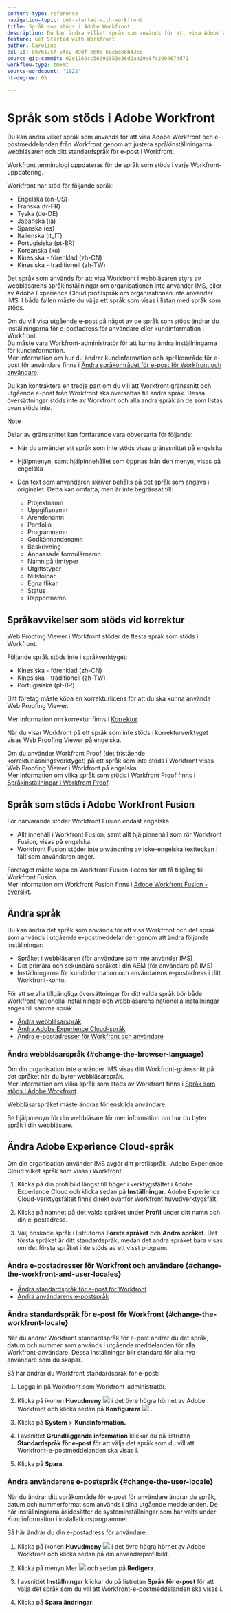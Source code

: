 ```yaml
---
content-type: reference
navigation-topic: get-started-with-workfront
title: Språk som stöds i Adobe Workfront
description: Du kan ändra vilket språk som används för att visa Adobe Workfront och e-postmeddelanden från Workfront genom att justera språkinställningarna i webbläsaren och ditt standardspråk för e-post i Workfront.
feature: Get Started with Workfront
author: Caroline
exl-id: 0b76175f-5fe2-49df-b605-68e6e66b4366
source-git-commit: 02e1160cc56d92053c36d2aa19a8fc290467dd71
workflow-type: tm+mt
source-wordcount: '1022'
ht-degree: 0%

---
```


# Språk som stöds i Adobe Workfront

Du kan ändra vilket språk som används för att visa Adobe Workfront och e-postmeddelanden från Workfront genom att justera språkinställningarna i webbläsaren och ditt standardspråk för e-post i Workfront.

Workfront terminologi uppdateras för de språk som stöds i varje Workfront-uppdatering.

Workfront har stöd för följande språk:

* Engelska (en-US)
* Franska (fr-FR)
* Tyska (de-DE)
* Japanska (ja)
* Spanska (es)
* Italienska (it_IT)
* Portugisiska (pt-BR)
* Koreanska (ko)
* Kinesiska - förenklad (zh-CN)
* Kinesiska - traditionell (zh-TW)

Det språk som används för att visa Workfront i webbläsaren styrs av webbläsarens språkinställningar om organisationen inte använder IMS, eller av Adobe Experience Cloud profilspråk om organisationen inte använder IMS. I båda fallen måste du välja ett språk som visas i listan med språk som stöds.

Om du vill visa utgående e-post på något av de språk som stöds ändrar du inställningarna för e-postadress för användare eller kundinformation i Workfront.\
Du måste vara Workfront-administratör för att kunna ändra inställningarna för kundinformation.\
Mer information om hur du ändrar kundinformation och språkområde för e-post för användare finns i [Ändra språkområdet för e-post för Workfront och användare](#change-the-workfront-and-user-locales).

Du kan kontraktera en tredje part om du vill att Workfront gränssnitt och utgående e-post från Workfront ska översättas till andra språk. Dessa översättningar stöds inte av Workfront och alla andra språk än de som listas ovan stöds inte.

>[!NOTE]
>
>Delar av gränssnittet kan fortfarande vara oöversatta för följande:
>
>* När du använder ett språk som inte stöds visas gränssnittet på engelska
>* Hjälpmenyn, samt hjälpinnehållet som öppnas från den menyn, visas på engelska
>* Den text som användaren skriver behålls på det språk som angavs i originalet. Detta kan omfatta, men är inte begränsat till:
>
>   * Projektnamn
>   * Uppgiftsnamn
>   * Ärendenamn
>   * Portfolio
>   * Programnamn
>   * Godkännandenamn
>   * Beskrivning
>   * Anpassade formulärnamn
>   * Namn på timtyper
>   * Utgiftstyper
>   * Milstolpar
>   * Egna flikar
>   * Status
>   * Rapportnamn
>

## Språkavvikelser som stöds vid korrektur

Web Proofing Viewer i Workfront stöder de flesta språk som stöds i Workfront.

Följande språk stöds inte i språkverktyget:

* Kinesiska - förenklad (zh-CN)
* Kinesiska - traditionell (zh-TW)
* Portugisiska (pt-BR)

Ditt företag måste köpa en korrekturlicens för att du ska kunna använda Web Proofing Viewer.

Mer information om korrektur finns i [Korrektur](../review-and-approve-work/proofing/proofing.md).

När du visar Workfront på ett språk som inte stöds i korrekturverktyget visas Web Proofing Viewer på engelska.

Om du använder Workfront Proof (det fristående korrekturläsningsverktyget) på ett språk som inte stöds i Workfront visas Web Proofing Viewer i Workfront på engelska.\
Mer information om vilka språk som stöds i Workfront Proof finns i [Språkinställningar i Workfront Proof](../workfront-proof/wp-getstarted/system-information/language-settings.md).

## Språk som stöds i Adobe Workfront Fusion

För närvarande stöder Workfront Fusion endast engelska.

* Allt innehåll i Workfront Fusion, samt allt hjälpinnehåll som rör Workfront Fusion, visas på engelska.
* Workfront Fusion stöder inte användning av icke-engelska texttecken i fält som användaren anger.

Företaget måste köpa en Workfront Fusion-licens för att få tillgång till Workfront Fusion.\
Mer information om Workfront Fusion finns i [Adobe Workfront Fusion - översikt](../workfront-fusion/get-started/workfront-fusion-overview.md).

## Ändra språk

Du kan ändra det språk som används för att visa Workfront och det språk som används i utgående e-postmeddelanden genom att ändra följande inställningar:

* Språket i webbläsaren (för användare som inte använder IMS)
* Det primära och sekundära språket i din AEM (för användare på IMS)
* Inställningarna för kundinformation och användarens e-postadress i ditt Workfront-konto.

För att se alla tillgängliga översättningar för ditt valda språk bör både Workfront nationella inställningar och webbläsarens nationella inställningar anges till samma språk.

* [Ändra webbläsarspråk](#change-the-browser-language)
* [Ändra Adobe Experience Cloud-språk](#change-the-adobe-experience-cloud-language)
* [Ändra e-postadresser för Workfront och användare](#change-the-workfront-and-user-locales)

### Ändra webbläsarspråk {#change-the-browser-language}

Om din organisation inte använder IMS visas ditt Workfront-gränssnitt på det språket när du byter webbläsarspråk.\
Mer information om vilka språk som stöds av Workfront finns i [Språk som stöds i Adobe Workfront](#supported-languages).

Webbläsarspråket måste ändras för enskilda användare.

Se hjälpmenyn för din webbläsare för mer information om hur du byter språk i din webbläsare.

## Ändra Adobe Experience Cloud-språk

Om din organisation använder IMS avgör ditt profilspråk i Adobe Experience Cloud vilket språk som visas i Workfront.

1. Klicka på din profilbild längst till höger i verktygsfältet i Adobe Experience Cloud och klicka sedan på **Inställningar**. Adobe Experience Cloud-verktygsfältet finns direkt ovanför Workfront huvudverktygsfält.

1. Klicka på namnet på det valda språket under **Profil** under ditt namn och din e-postadress.

1. Välj önskade språk i listrutorna **Första språket** och **Andra språket**. Det första språket är ditt standardspråk, medan det andra språket bara visas om det första språket inte stöds av ett visst program.

### Ändra e-postadresser för Workfront och användare {#change-the-workfront-and-user-locales}

* [Ändra standardspråk för e-post för Workfront](#change-the-workfront-locale)
* [Ändra användarens e-postspråk](#change-the-user-locale)

### Ändra standardspråk för e-post för Workfront {#change-the-workfront-locale}

När du ändrar Workfront standardspråk för e-post ändrar du det språk, datum och nummer som används i utgående meddelanden för alla Workfront-användare. Dessa inställningar blir standard för alla nya användare som du skapar.

Så här ändrar du Workfront standardspråk för e-post:

1. Logga in på Workfront som Workfront-administratör.
1. Klicka på ikonen **Huvudmeny** ![](assets/main-menu-icon.png) i det övre högra hörnet av Adobe Workfront och klicka sedan på **Konfigurera** ![](assets/gear-icon-settings.png) .

1. Klicka på **System** > **Kundinformation.**

1. I avsnittet **Grundläggande information** klickar du på listrutan **Standardspråk för e-post** för att välja det språk som du vill att Workfront-e-postmeddelanden ska visas i.

1. Klicka på **Spara**.

### Ändra användarens e-postspråk {#change-the-user-locale}

När du ändrar ditt språkområde för e-post för användare ändrar du språk, datum och nummerformat som används i dina utgående meddelanden. De här inställningarna åsidosätter de systeminställningar som har valts under Kundinformation i installationsprogrammet.

Så här ändrar du din e-postadress för användare:

1. Klicka på ikonen **Huvudmeny** ![](assets/main-menu-icon.png) i det övre högra hörnet av Adobe Workfront och klicka sedan på din användarprofilbild.

1. Klicka på menyn Mer ![](assets/more-icon.png) och sedan på **Redigera**.

1. I avsnittet **Inställningar** klickar du på listrutan **Språk för e-post** för att välja det språk som du vill att Workfront-e-postmeddelanden ska visas i.

1. Klicka på **Spara ändringar**.
